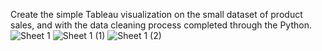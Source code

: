 Create the simple Tableau visualization on the small dataset of product sales, and with the data cleaning process completed through the Python. 
![Sheet 1](https://github.com/JiahaoShen0510/Data-Visualization-of-Product-Sales-by-Region/assets/74155924/d4aa84c0-7b6a-4d19-ada2-50b53ec59ab0)
![Sheet 1 (1)](https://github.com/JiahaoShen0510/Data-Visualization-of-Product-Sales-by-Region/assets/74155924/2489af7a-65b8-4aa0-a008-9883b4118a14)
![Sheet 1 (2)](https://github.com/JiahaoShen0510/Data-Visualization-of-Product-Sales-by-Region/assets/74155924/547b0786-3d8b-49b6-b09e-c021c11627cb)
